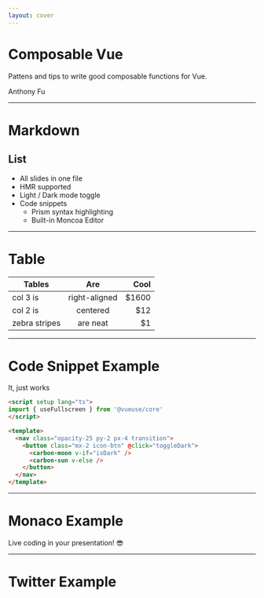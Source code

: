 ```yaml
---
layout: cover
---
```


# Composable Vue

Pattens and tips to write good composable functions for Vue.

<div class="mt-5">
Anthony Fu
</div>

------

# Markdown

## List

- All slides in one file
- HMR supported
- Light / Dark mode toggle
- Code snippets
  - Prism syntax highlighting
  - Built-in Moncoa Editor

------

# Table

| Tables        | Are           | Cool  |
| ------------- |:-------------:| -----:|
| col 3 is      | right-aligned | $1600 |
| col 2 is      | centered      |   $12 |
| zebra stripes | are neat      |    $1 |

------

# Code Snippet Example

It, just works

```html
<script setup lang="ts">
import { useFullscreen } from '@vueuse/core'
</script>

<template>
  <nav class="opacity-25 py-2 px-4 transition">
    <button class="mx-2 icon-btn" @click="toggleDark">
      <carbon-moon v-if="isDark" />
      <carbon-sun v-else />
    </button>
  </nav>
</template>
```

------

# Monaco Example

Live coding in your presentation! 😎

------

# Twitter Example

<Tweet url="https://twitter.com/antfu7/status/1362676666221268995" />
